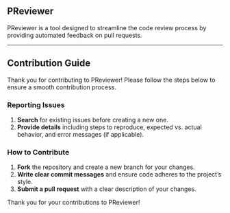 ## PReviewer
PReviewer is a tool designed to streamline the code review process by providing automated feedback on pull requests.

---

## Contribution Guide

Thank you for contributing to PReviewer! Please follow the steps below to ensure a smooth contribution process.

### Reporting Issues
1. **Search** for existing issues before creating a new one.
2. **Provide details** including steps to reproduce, expected vs. actual behavior, and error messages (if applicable).

### How to Contribute
1. **Fork** the repository and create a new branch for your changes.
2. **Write clear commit messages** and ensure code adheres to the project’s style.
3. **Submit a pull request** with a clear description of your changes.

Thank you for your contributions to PReviewer!
